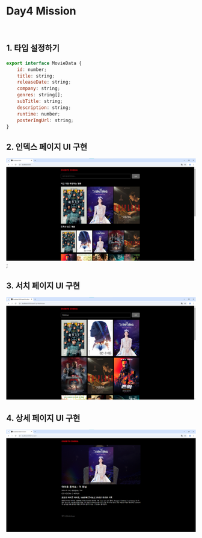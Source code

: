 # Day4 Mission
​
## 1. 타입 설정하기  
``` javascript
export interface MovieData {
    id: number;
    title: string;
    releaseDate: string;
    company: string;
    genres: string[];
    subTitle: string;
    description: string;
    runtime: number;
    posterImgUrl: string;
}
```

## 2. 인덱스 페이지 UI 구현
![alt text](2.%20인덱스%20페이지%20UI%20구현.png);

## 3. 서치 페이지 UI 구현
![alt text](3.%20서치%20페이지%20UI%20구현.png)

## 4. 상세 페이지 UI 구현
![alt text](4.%20상세%20페이지%20UI%20구현.png)